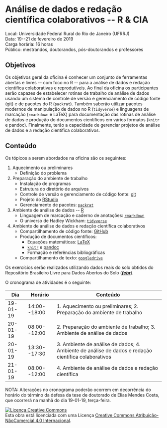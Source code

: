 # Análise de dados e redação científica colaborativos -- R & CIA

Local: Universidade Federal Rural do Rio de Janeiro (UFRRJ)<br>
Data: 19--21 de fevereiro de 2019<br>
Carga horária: 16 horas<br>
Público: mestrandos, doutorandos, pós-doutorandos e professores

## Objetivos

Os objetivos geral da oficina é conhecer um conjunto de ferramentas abertas e livres -- com foco no R -- para a análise de dados e redação científica colaborativas e reprodutíveis. Ao final da oficina os participantes serão capazes de estabelecer rotinas de trabalho de análise de dados usando um sistema de controle de versão e gerenciamento de código fonte (git) e de pacotes do R (`packrat`). Também saberão utilizar pacotes modernos de manipulação de dados no R (`tidyverse`) e linguagens de marcação (`rmarkdown` e LaTeX) para documentação das rotinas de análise de dados e produção do documentos científicos em vários formatos (`knitr` e pandoc). Finalmente, terão a capacidade de gerenciar projetos de análise de dados e a redação científica colaborativos.

## Conteúdo

Os tópicos a serem abordados na oficina são os seguintes:

1. Aquecimento ou preliminares
    + Definição do problema
2. Preparação do ambiente de trabalho
    + Instalação de programas
    + Estrutura do diretório de arquivos
    + Controle de versão e gerenciamento de código fonte: [git][git]
    + Projeto do [RStudio][rstudio]
    + Gerenciamento de pacotes: [`packrat`][packrat]
3. Ambiente de análise de dados -- [R][r]
    + Linguagem de marcação e caderno de anotações: [`rmarkdown`][rmarkdown]
    + O universo de Hadley Wickham: [`tidyverse`][tidyverse]
4. Ambiente de análise de dados e redação científica colaborativos
    + Compartilhamento de código fonte: [GitHub][github]
    + Produção de documentos científicos:
        - Equações matemáticas: [LaTeX][latex]
        - [`knitr`][knitr] e [pandoc][pandoc]
        - Formação e referências bibliográficas
    + Compartilhamento de texto: [`googledrive`][googledrive]
    
Os exercícios serão realizados utilizando dados reais do solo obtidos do Repositório Brasileiro Livre para Dados Abertos do Solo ([___febr___][febr]).

O cronograma de atividades é o seguinte:

Dia      | Horário      | Conteúdo
-------- | ------------ | -------------
19-01-19 | 14:00--18:00 | 1. Aquecimento ou preliminares; 2. Preparação do ambiente de trabalho
20-01-19 | 08:00--12:00 | 2. Preparação do ambiente de trabalho; 3. Ambiente de análise de dados
20-01-19 | 13:30--17:30 | 3. Ambiente de análise de dados; 4. Ambiente de análise de dados e redação científica colaborativos
21-01-19 | 08:00--12:00 | 4. Ambiente de análise de dados e redação científica

NOTA: Alterações no cronograma poderão ocorrem em decorrência do horário do término da defesa da tese de doutorado de Elias Mendes Costa, que ocorrerá na manhã do dia 19-01-19, terça-feira.

[git]: https://git-scm.com/
[github]: https://github.com/
[r]: https://www.r-project.org/
[rstudio]: https://www.rstudio.com/
[packrat]: https://rstudio.github.io/packrat/
[tidyverse]: https://www.tidyverse.org/
[rmarkdown]: https://rmarkdown.rstudio.com/
[knitr]: https://yihui.name/knitr/
[pandoc]: https://pandoc.org/
[latex]: https://www.latex-project.org/
[febr]: http://coral.ufsm.br/febr/
[googledrive]: https://googledrive.tidyverse.org/

<a rel="license" href="http://creativecommons.org/licenses/by-nc/4.0/"><img alt="Licença Creative Commons" style="border-width:0" src="https://i.creativecommons.org/l/by-nc/4.0/88x31.png" /></a><br />Esta obra está licenciada com uma Licença <a rel="license" href="http://creativecommons.org/licenses/by-nc/4.0/">Creative Commons Atribuição-NãoComercial 4.0 Internacional</a>.
